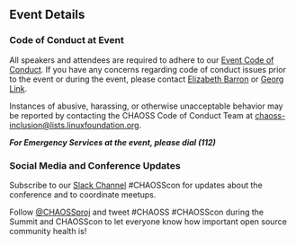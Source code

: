 ## Event Details

### Code of Conduct at Event
All speakers and attendees are required to adhere to our [Event Code of Conduct](https://events.linuxfoundation.org/about/code-of-conduct/). If you have any concerns regarding code of conduct issues prior to the event or during the event, please contact [Elizabeth Barron](mailto:elizabeth@naramore.net) or [Georg Link](mailto:linkgeorg@gmail.com).

Instances of abusive, harassing, or otherwise unacceptable behavior may be reported by contacting the CHAOSS Code of Conduct Team at [chaoss-inclusion@lists.linuxfoundation.org](mailto:chaoss-inclusion@lists.linuxfoundation.org).  

***For Emergency Services at the event, please dial (112)***

### Social Media and Conference Updates

Subscribe to our [Slack Channel](https://join.slack.com/t/chaoss-workspace/shared_invite/zt-r65szij9-QajX59hkZUct82b0uACA6g) #CHAOSScon for updates about the conference and to coordinate meetups.  

Follow [@CHAOSSproj](https://twitter.com/CHAOSSproj) and tweet #CHAOSS #CHAOSScon during the Summit and CHAOSScon to let everyone know how important open source community health is!
